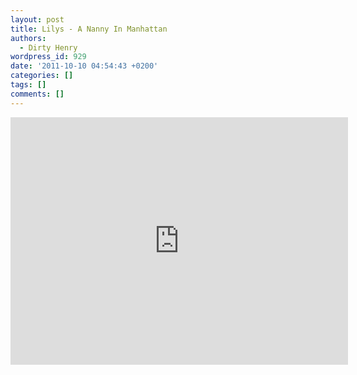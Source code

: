 ```yaml
---
layout: post
title: Lilys - A Nanny In Manhattan
authors:
  - Dirty Henry
wordpress_id: 929
date: '2011-10-10 04:54:43 +0200'
categories: []
tags: []
comments: []
---
```

<iframe width="540" height="396" src="http://www.youtube.com/embed/4fINpWTj-Bw" frameborder="0" allowfullscreen></iframe>
